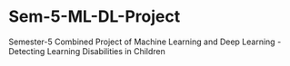 # Sem-5-ML-DL-Project
Semester-5 Combined Project of Machine Learning and Deep Learning - Detecting Learning Disabilities in Children
